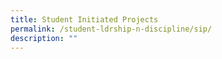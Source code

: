 ```yaml
---
title: Student Initiated Projects
permalink: /student-ldrship-n-discipline/sip/
description: ""
---
```

